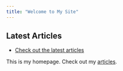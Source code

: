 ```yaml
---
title: "Welcome to My Site"
---
```

## Latest Articles
- [Check out the latest articles](/articles/article1.html)

This is my homepage. Check out my [articles](/articles/).
